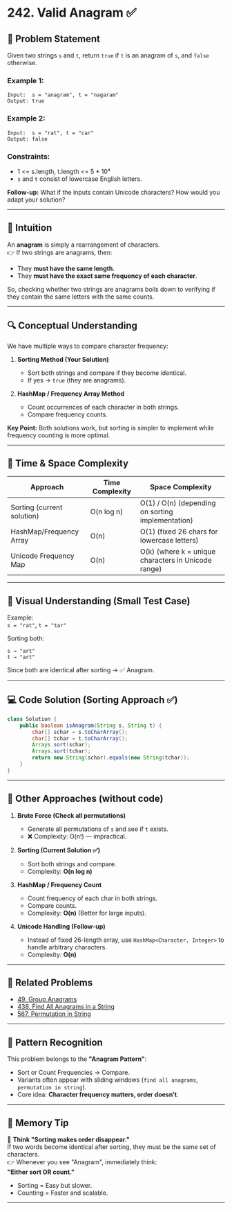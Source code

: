 # 242. Valid Anagram ✅

## 📌 Problem Statement
Given two strings `s` and `t`, return `true` if `t` is an anagram of `s`, and `false` otherwise.

### Example 1:
```
Input:  s = "anagram", t = "nagaram"
Output: true
```

### Example 2:
```
Input:  s = "rat", t = "car"
Output: false
```

### Constraints:
- 1 <= s.length, t.length <= 5 * 10⁴  
- `s` and `t` consist of lowercase English letters.

**Follow-up:** What if the inputs contain Unicode characters? How would you adapt your solution?

---

## 🌟 Intuition
An **anagram** is simply a rearrangement of characters.  
👉 If two strings are anagrams, then:  
- They **must have the same length**.  
- They **must have the exact same frequency of each character**.  

So, checking whether two strings are anagrams boils down to verifying if they contain the same letters with the same counts.

---

## 🔍 Conceptual Understanding
We have multiple ways to compare character frequency:

1. **Sorting Method (Your Solution)**  
   - Sort both strings and compare if they become identical.  
   - If yes → `true` (they are anagrams).  

2. **HashMap / Frequency Array Method**  
   - Count occurrences of each character in both strings.  
   - Compare frequency counts.  

**Key Point:** Both solutions work, but sorting is simpler to implement while frequency counting is more optimal.

---

## 🧮 Time & Space Complexity

| Approach | Time Complexity | Space Complexity |
|----------|----------------|------------------|
| Sorting (current solution) | O(n log n) | O(1) / O(n) (depending on sorting implementation) |
| HashMap/Frequency Array | O(n) | O(1) (fixed 26 chars for lowercase letters) |
| Unicode Frequency Map | O(n) | O(k) (where k = unique characters in Unicode range) |

---

## 🌳 Visual Understanding (Small Test Case)

Example:  
`s = "rat"`, `t = "tar"`

Sorting both:
```
s → "art"
t → "art"
```
Since both are identical after sorting → ✅ Anagram.

---

## 💻 Code Solution (Sorting Approach ✅)

```java
class Solution {
    public boolean isAnagram(String s, String t) {
        char[] schar = s.toCharArray();
        char[] tchar = t.toCharArray();
        Arrays.sort(schar);
        Arrays.sort(tchar);
        return new String(schar).equals(new String(tchar));
    }
}
```

---

## 🧵 Other Approaches (without code)

1. **Brute Force (Check all permutations)**  
   - Generate all permutations of `s` and see if `t` exists.  
   - ❌ Complexity: O(n!) — impractical.  

2. **Sorting (Current Solution ✅)**  
   - Sort both strings and compare.  
   - Complexity: **O(n log n)**  

3. **HashMap / Frequency Count**  
   - Count frequency of each char in both strings.  
   - Compare counts.  
   - Complexity: **O(n)** (Better for large inputs).  

4. **Unicode Handling (Follow-up)**  
   - Instead of fixed 26-length array, use `HashMap<Character, Integer>` to handle arbitrary characters.  
   - Complexity: **O(n)**  

---

## 🔗 Related Problems
- [49. Group Anagrams](https://leetcode.com/problems/group-anagrams/)  
- [438. Find All Anagrams in a String](https://leetcode.com/problems/find-all-anagrams-in-a-string/)  
- [567. Permutation in String](https://leetcode.com/problems/permutation-in-string/)  

---

## 🎯 Pattern Recognition
This problem belongs to the **"Anagram Pattern"**:  
- Sort or Count Frequencies → Compare.  
- Variants often appear with sliding windows (`find all anagrams`, `permutation in string`).  
- Core idea: **Character frequency matters, order doesn’t**.

---

## 🧠 Memory Tip
🔑 **Think "Sorting makes order disappear."**  
If two words become identical after sorting, they must be the same set of characters.  
👉 Whenever you see "Anagram", immediately think:  
**"Either sort OR count."**  
- Sorting = Easy but slower.  
- Counting = Faster and scalable.  

---
